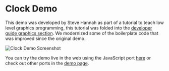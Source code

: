 # Clock Demo

This demo was developed by Steve Hannah as part of a tutorial to teach low level graphics programming, this tutorial 
was folded into the [developer guide graphics section](https://www.codenameone.com/manual/graphics.html). We modernized some of the boilerplate code that was improved since the original demo. 

![Clock Demo Screenshot](https://www.codenameone.com/img/blog/clock-demo.png)

You can try the demo live in the web using the JavaScript port [here](https://www.codenameone.com/demos/ClockDemo) or check out other ports in the [demo page](https://www.codenameone.com/demos-ClockDemo.html).
